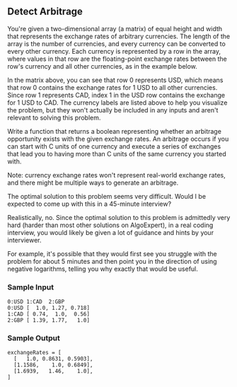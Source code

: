 
## Detect Arbitrage

You're given a two-dimensional array (a matrix) of equal height and width that
represents the exchange rates of arbitrary currencies. The length of the array
is the number of currencies, and every currency can be converted to every
other currency. Each currency is represented by a row in the array, where
values in that row are the floating-point exchange rates between the row's
currency and all other currencies, as in the example below.

In the matrix above, you can see that row 0 represents USD, which
means that row 0 contains the exchange rates for
1 USD to all other currencies. Since row
1 represents CAD, index 1 in the USD row contains
the exchange for 1 USD to CAD. The currency labels are listed
above to help you visualize the problem, but they won't actually be included
in any inputs and aren't relevant to solving this problem.

Write a function that returns a boolean representing whether an arbitrage
opportunity exists with the given exchange rates. An arbitrage occurs if you
can start with C units of one currency and execute a series of
exchanges that lead you to having more than C units of the same
currency you started with.

Note: currency exchange rates won't represent real-world exchange rates, and
there might be multiple ways to generate an arbitrage.

The optimal solution to this problem seems very difficult. Would I be expected
to come up with this in a 45-minute interview?

Realistically, no. Since the optimal solution to this problem is admittedly
very hard (harder than most other solutions on AlgoExpert), in a real coding
interview, you would likely be given a lot of guidance and hints by your
interviewer.

For example, it's possible that they would first see you struggle with the
problem for about 5 minutes and then point you in the direction of using
negative logarithms, telling you why exactly that would be useful.

### Sample Input
```
0:USD 1:CAD  2:GBP 
0:USD [  1.0, 1.27, 0.718] 
1:CAD [ 0.74,  1.0,  0.56] 
2:GBP [ 1.39, 1.77,   1.0]
```

### Sample Output
```
exchangeRates = [
  [   1.0, 0.8631, 0.5903],
  [1.1586,    1.0, 0.6849],
  [1.6939,   1.46,    1.0],
]
```
